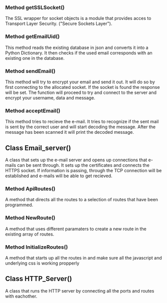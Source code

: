 ### Method getSSLSocket()

The SSL wrapper for socket objects is a module that provides acces to Transport Layer Security. ("Secure Sockets Layer").

### Method getEmailUid()

This method reads the existing database in json and converts it into a Python Dictionary.
It then checks if the used email corresponds with an existing one in the database.

### Method sendEmail()

This method will try to encrypt your email and send it out. It will do so by first connecting to the allocated socket. If the socket is found the response will be set.
The function will proceed to try and connect to the server and encrypt your username, data and message.

### Method acceptEmail()

This method tries to recieve the e-mail. It tries to recognize if the sent mail is sent by the correct user and will start decoding the message. After the message has been scanned it will print the decoded message.

## Class Email_server()

A class that sets up the e-mail server and opens up connections that e-mails can be sent through. It sets up the certificates and connects the HTTPS socket.
If information is passing, through the TCP connection will be established and e-mails will be able to get recieved.

### Method ApiRoutes()

A method that directs all the routes to a selection of routes that have been programmed.

### Method NewRoute()

A method that uses different paramaters to create a new route in the existing array of routes.

### Method InitializeRoutes()

A method that starts up all the routes in and make sure all the javascript and underlying css is working propperly

## Class HTTP_Server()

A class that runs the HTTP server by connecting all the ports and routes with eachother.
